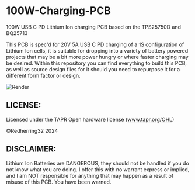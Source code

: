 # 100W-Charging-PCB
100W USB C PD Lithium Ion charging PCB based on the TPS25750D and BQ25713

This PCB is spec'd for 20V 5A USB C PD charging of a 1S configuration of Lithium Ion cells, it is suitable for dropping into a variety of battery powered projects that may be a bit more power hungry or where faster charging may be desired.
Within this repository you can find everything to build this PCB, as well as source design files for it should you need to repurpose it for a different form factor or design.

![Render](https://i.imgur.com/dIDsdJ4.jpeg)

## LICENSE:
Licensed under
the TAPR Open hardware license (www.tapr.org/OHL)

©Redherring32 2024

## DISCLAIMER:

Lithium Ion Batteries are DANGEROUS, they should not be handled if you do not know what you are doing.
I offer this with no warrant express or implied, and I am NOT responsible for anything that may happen as a result of misuse of this PCB.
You have been warned.
